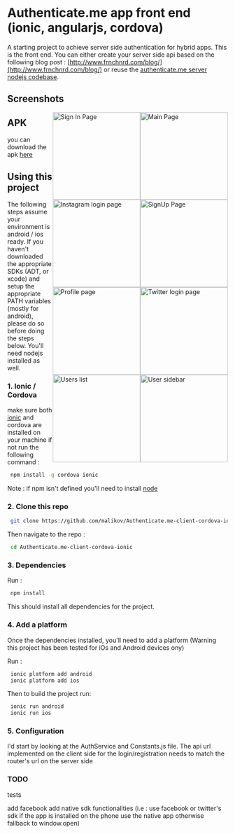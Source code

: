 Authenticate.me app front end (ionic, angularjs, cordova)
================================================================

A starting project to achieve server side authentication for hybrid apps. This is the front end. You can either create your server side api based on the following blog post : [http://www.frnchnrd.com/blog/](http://www.frnchnrd.com/blog/) or reuse the [authenticate.me server nodejs codebase](https://github.com/malikov/Authenticate.me-Node-Server).

## Screenshots

<img src="https://raw.githubusercontent.com/malikov/Authenticate.me-client-cordova-ionic/master/www/img/Screenshot_2014-09-15-16-10-25.png" alt="Main Page" width="200px" style="float:right" />

<img src="https://raw.githubusercontent.com/malikov/Authenticate.me-client-cordova-ionic/master/www/img/Screenshot_2014-09-15-16-10-30.png" alt="Sign In Page" width="200px" style="float:right" />

<img src="https://raw.githubusercontent.com/malikov/Authenticate.me-client-cordova-ionic/master/www/img/Screenshot_2014-09-15-16-10-36.png" alt="SignUp Page" width="200px" style="float:right" />

<img src="https://raw.githubusercontent.com/malikov/Authenticate.me-client-cordova-ionic/master/www/img/Screenshot_2014-09-15-16-12-26.png" alt="Instagram login page" width="200px" style="float:right" />

<img src="https://raw.githubusercontent.com/malikov/Authenticate.me-client-cordova-ionic/master/www/img/Screenshot_2014-09-15-16-12-36.png" alt="Twitter login page" width="200px" style="float:right" />

<img src="https://raw.githubusercontent.com/malikov/Authenticate.me-client-cordova-ionic/master/www/img/Screenshot_2014-09-15-16-12-55.png" alt="Profile page" width="200px" style="float:right" />

<img src="https://raw.githubusercontent.com/malikov/Authenticate.me-client-cordova-ionic/master/www/img/Screenshot_2014-09-15-16-13-01.png" alt="User sidebar" width="200px" style="float:right" />

<img src="https://raw.githubusercontent.com/malikov/Authenticate.me-client-cordova-ionic/master/www/img/Screenshot_2014-09-15-16-13-05.png" alt="Users list" width="200px" style="float:right" />

## APK

you can download the apk [here](https://drive.google.com/file/d/0B9GTa-_sqdVJNnZwbzl1TGQxZFE/edit?usp=sharing)

## Using this project

The following steps assume your environment is  android / ios ready. If you haven't downloaded the appropriate SDKs (ADT, or xcode) and setup the appropriate PATH variables (mostly for android), please do so before doing the steps below. You'll need nodejs installed as well.

### 1. Ionic / Cordova 

make sure both [ionic](http://ionicframework.com/) and cordova are installed on your machine if not run the following command : 

```bash
 npm install -g cordova ionic
```

Note : if npm isn't defined you'll need to install [node](http://nodejs.org/)

### 2. Clone this repo
```bash
 git clone https://github.com/malikov/Authenticate.me-client-cordova-ionic.git
```

Then navigate to the repo :
```bash
 cd Authenticate.me-client-cordova-ionic
```

### 3. Dependencies

Run :
```bash
 npm install
```

This should install all dependencies for the project.


### 4. Add a platform

Once the dependencies installed, you'll need to add a platform (Warning this project has been tested for iOs and Android devices ony)

Run :
```bash
 ionic platform add android
 ionic platform add ios
```

Then to build the project run:
```bash
 ionic run android
 ionic run ios
```

### 5. Configuration
I'd start by looking at the AuthService and Constants.js file. The api url implemented on the client side for the login/registration needs to match the router's url on the server side


### TODO
tests

add facebook
add native sdk functionalities (i.e : use facebook or twitter's sdk if the app is installed on the phone use the native app otherwise fallback to window.open)
